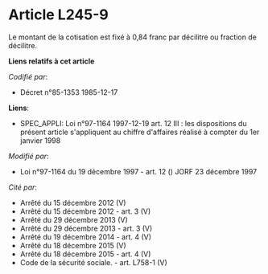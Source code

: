 # Article L245-9

Le montant de la cotisation est fixé à 0,84 franc par décilitre ou fraction de décilitre.

**Liens relatifs à cet article**

_Codifié par_:

  - Décret n°85-1353 1985-12-17

**Liens**:

  - SPEC_APPLI: Loi n°97-1164 1997-12-19 art. 12 III : les dispositions du présent article s'appliquent au chiffre d'affaires réalisé à compter du 1er janvier 1998

_Modifié par_:

  - Loi n°97-1164 du 19 décembre 1997 - art. 12 () JORF 23 décembre 1997

_Cité par_:

  - Arrêté du 15 décembre 2012 (V)
  - Arrêté du 15 décembre 2012 - art. 3 (V)
  - Arrêté du 29 décembre 2013 (V)
  - Arrêté du 29 décembre 2013 - art. 3 (V)
  - Arrêté du 19 décembre 2014 - art. 4 (V)
  - Arrêté du 18 décembre 2015 (V)
  - Arrêté du 18 décembre 2015 - art. 4 (V)
  - Code de la sécurité sociale. - art. L758-1 (V)
